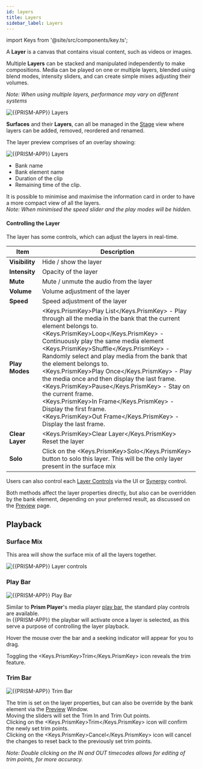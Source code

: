```yaml
---
id: layers
title: Layers
sidebar_label: Layers
---
```


import Keys from '@site/src/components/key.ts';

A **Layer** is a canvas that contains visual content, such as videos or images. 

Multiple **Layers** can be stacked and manipulated independently to make compositions. Media can be played on one or multiple layers, blended using blend modes, intensity sliders, and can create simple mixes adjusting their volumes.

*Note: When using multiple layers, performance may vary on different systems*

![{{PRISM-APP}} Layers](/prism-images/play/layers/prism-layers.png)

**Surfaces** and their **Layers**, can all be managed in the [Stage](../stage) view where layers can be added, removed, reordered and renamed.

The layer preview comprises of an overlay showing:

![{{PRISM-APP}} Layers](/prism-images/play/layers/prism-layer.png)

- Bank name
- Bank element name
- Duration of the clip
- Remaining time of the clip.

It is possible to minimise and maximise the information card in order to have a more compact view of all the layers.  
*Note: When minimised the speed slider and the play modes will be hidden.*

#### Controlling the Layer

The layer has some controls, which can adjust the layers in real-time.

| Item | Description |
|---------|-------------|
|  **Visibility** | Hide / show the layer |
|  **Intensity** | Opacity of the layer |
|  **Mute** | Mute / unmute the audio from the layer |
|  **Volume** | Volume adjustment of the layer |
|  **Speed** | Speed adjustment of the layer |
|  **Play Modes** | <Keys.PrismKey>Play List</Keys.PrismKey> - Play through all the media in the bank that the current element belongs to. <br/> <Keys.PrismKey>Loop</Keys.PrismKey> - Continuously play the same media element<br/><Keys.PrismKey>Shuffle</Keys.PrismKey> - Randomly select and play media from the bank that the element belongs to.<br/><Keys.PrismKey>Play Once</Keys.PrismKey> - Play the media once and then display the last frame.<br/><Keys.PrismKey>Pause</Keys.PrismKey> - Stay on the current frame.<br/> <Keys.PrismKey>In Frame</Keys.PrismKey> - Display the first frame.<br/> <Keys.PrismKey>Out Frame</Keys.PrismKey> - Display the last frame.|
|  **Clear Layer** | <Keys.PrismKey>Clear Layer</Keys.PrismKey> Reset the layer |
|  **Solo** | Click on the <Keys.PrismKey>Solo</Keys.PrismKey> button to solo this layer. This will be the only layer present in the surface mix |

Users can also control each [Layer Controls](./layer-controls.md) via the UI or [Synergy](../settings/settings-synergy.md) control.

Both methods affect the layer properties directly, but also can be overridden by the bank element, depending on your preferred result, as discussed on the [Preview](../quick-start/preview.md) page.

## Playback

### Surface Mix

This area will show the surface mix of all the layers together. 

![{{PRISM-APP}} Layer controls](/prism-images/play/{{PRISM-APP-LOWER}}-surface-mix.png)

### Play Bar

![{{PRISM-APP}} Play Bar](/prism-images/play/prism-playbar.png)

Similar to **Prism Player**'s media player [play bar](../../player/play/mediaplayer.md#play-bar), the standard play controls are available.   
In {{PRISM-APP}} the playbar will activate once a layer is selected, as this serve a purpose of controlling the layer playback.

Hover the mouse over the bar and a seeking indicator will appear for you to drag.

Toggling the <Keys.PrismKey>Trim</Keys.PrismKey> icon reveals the trim feature.

### Trim Bar

![{{PRISM-APP}} Trim Bar](/prism-images/play/prism-trimbar.png)

The trim is set on the layer properties, but can also be override by the bank element via the [Preview](../quick-start/preview.md) Window.  
Moving the sliders will set the Trim In and Trim Out points.  
Clicking on the <Keys.PrismKey>Trim</Keys.PrismKey> icon will confirm the newly set trim points.  
Clicking on the <Keys.PrismKey>Cancel</Keys.PrismKey> icon will cancel the changes to reset back to the previously set trim points.

*Note: Double clicking on the IN and OUT timecodes allows for editing of trim points, for more accuracy.*